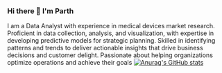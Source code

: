 ### Hi there 👋 I'm Parth

I am a Data Analyst with experience in medical devices market research. Proficient in data collection, analysis, and visualization, with expertise in developing predictive models for strategic planning. Skilled in identifying patterns and trends to deliver actionable insights that drive business decisions and customer delight. Passionate about helping organizations optimize operations and achieve their goals
[![Anurag's GitHub stats](https://github-readme-stats.vercel.app/api?username=parthgandhi1998)](https://github.com/anuraghazra/github-readme-stats)
